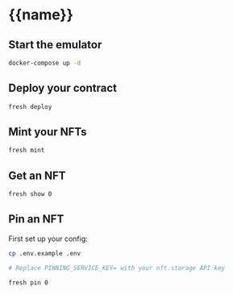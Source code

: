 # {{name}}

## Start the emulator

```sh
docker-compose up -d
```

## Deploy your contract

```sh
fresh deploy
```

## Mint your NFTs

```sh
fresh mint
```

## Get an NFT

```sh
fresh show 0
```

## Pin an NFT

First set up your config:

```sh
cp .env.example .env

# Replace PINNING_SERVICE_KEY= with your nft.storage API key
```

```sh
fresh pin 0
```
